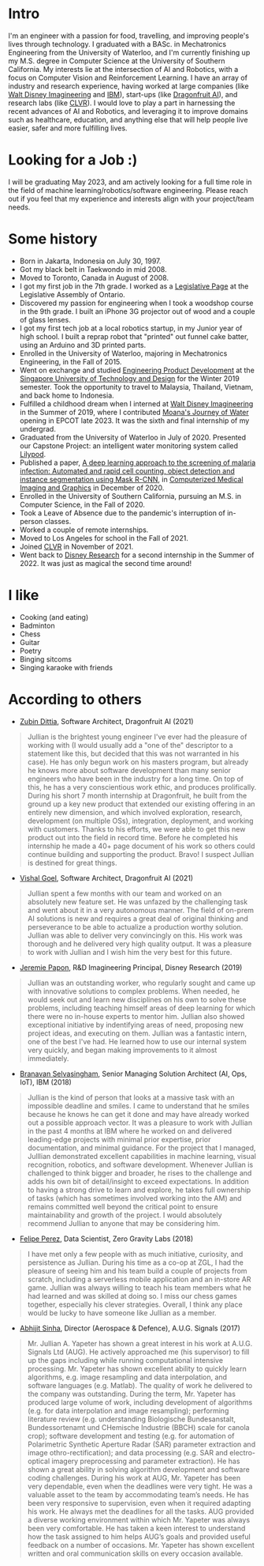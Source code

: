 
# Intro

I'm an engineer with a passion for food, travelling, and improving people's lives through technology. I graduated with a BASc. in Mechatronics Engineering from the University of Waterloo, and I'm currently finishing up my M.S. degree in Computer Science at the University of Southern California. My interests lie at the intersection of AI and Robotics, with a focus on Computer Vision and Reinforcement Learning. I have an array of industry and research experience, having worked at large companies (like [Walt Disney Imagineering](https://la.disneyresearch.com/) and [IBM](https://www.ibm.com/ca-en)), start-ups (like [Dragonfruit AI](https://www.dragonfruit.ai/)), and research labs (like [CLVR](https://clvrai.com/)). I would love to play a part in harnessing the recent advances of AI and Robotics, and leveraging it to improve domains such as healthcare, education, and anything else that will help people live easier, safer and more fulfilling lives.

# Looking for a Job :)

I will be graduating May 2023, and am actively looking for a full time role in the field of machine learning/robotics/software engineering. Please reach out if you feel that my experience and interests align with your project/team needs.

# Some history

- Born in Jakarta, Indonesia on July 30, 1997.
- Got my black belt in Taekwondo in mid 2008.
- Moved to Toronto, Canada in August of 2008.
- I got my first job in the 7th grade. I worked as a [Legislative Page](https://www.ola.org/en/visit-learn/programs/about-page-program) at the Legislative Assembly of Ontario.
- Discovered my passion for engineering when I took a woodshop course in the 9th grade. I built an iPhone 3G projector out of wood and a couple of glass lenses.
- I got my first tech job at a local robotics startup, in my Junior year of high school. I built a reprap robot that "printed" out funnel cake batter, using an Arduino and 3D printed parts.
- Enrolled in the University of Waterloo, majoring in Mechatronics Engineering, in the Fall of 2015. 
- Went on exchange and studied [Engineering Product Development](https://epd.sutd.edu.sg/) at the [Singapore University of Technology and Design](https://www.sutd.edu.sg/) for the Winter 2019 semester. Took the opportunity to travel to Malaysia, Thailand, Vietnam, and back home to Indonesia.
- Fulfilled a childhood dream when I interned at [Walt Disney Imagineering](https://sites.disney.com/waltdisneyimagineering/) in the Summer of 2019, where I contributed [Moana's Journey of Water](https://www.disneytouristblog.com/moana-journey-water-opening-info/) opening in EPCOT late 2023. It was the sixth and final internship of my undergrad.
- Graduated from the University of Waterloo in July of 2020. Presented our Capstone Project: an intelligent water monitoring system called [Lilypod](https://devpost.com/software/lilypod).
- Published a paper, [A deep learning approach to the screening of malaria infection: Automated and rapid cell counting, object detection and instance segmentation using Mask R-CNN](https://www.sciencedirect.com/science/article/abs/pii/S0895611120301403), in [Computerized Medical Imaging and Graphics](https://www.sciencedirect.com/journal/computerized-medical-imaging-and-graphics) in December of 2020.
- Enrolled in the University of Southern California, pursuing an M.S. in Computer Science, in the Fall of 2020.
- Took a Leave of Absence due to the pandemic's interruption of in-person classes.
- Worked a couple of remote internships.
- Moved to Los Angeles for school in the Fall of 2021.
- Joined [CLVR](https://clvrai.com/) in November of 2021.
- Went back to [Disney Research](https://la.disneyresearch.com/) for a second internship in the Summer of 2022. It was just as magical the second time around!

# I like

- Cooking (and eating)
- Badminton
- Chess
- Guitar
- Poetry
- Binging sitcoms
- Singing karaoke with friends

# According to others

- [Zubin Dittia](https://www.linkedin.com/in/zubindittia/), Software Architect, Dragonfruit AI (2021)
> Jullian is the brightest young engineer I've ever had the pleasure of working with (I would usually add a "one of the" descriptor to a statement like this, but decided that this was not warranted in his case). He has only begun work on his masters program, but already he knows more about software development than many senior engineers who have been in the industry for a long time. On top of this, he has a very conscientious work ethic, and produces prolifically. During his short 7 month internship at Dragonfruit, he built from the ground up a key new product that extended our existing offering in an entirely new dimension, and which involved exploration, research, development (on multiple OSs), integration, deployment, and working with customers. Thanks to his efforts, we were able to get this new product out into the field in record time. Before he completed his internship he made a 40+ page document of his work so others could continue building and supporting the product. Bravo! I suspect Jullian is destined for great things.

- [Vishal Goel](https://www.linkedin.com/in/vshlgl/), Software Architect, Dragonfruit AI (2021)
> Jullian spent a few months with our team and worked on an absolutely new feature set. He was unfazed by the challenging task and went about it in a very autonomous manner.
The field of on-prem AI solutions is new and requires a great deal of original thinking and perseverance to be able to actualize a production worthy solution. Jullian was able to deliver very convincingly on this.
His work was thorough and he delivered very high quality output. It was a pleasure to work with Jullian and I wish him the very best for this future.

- [Jeremie Papon](https://www.linkedin.com/in/jeremie-papon-112ab655/), R&D Imagineering Principal, Disney Research (2019)
> Jullian was an outstanding worker, who regularly sought and came up with innovative solutions to complex problems. When needed, he would seek out and learn new disciplines on his own to solve these problems, including teaching himself areas of deep learning for which there were no in-house experts to mentor him. Jullian also showed exceptional initiative by indentifying areas of need, proposing new project ideas, and executing on them. Jullian was a fantastic intern, one of the best I've had. He learned how to use our internal system very quickly, and began making improvements to it almost immediately.

- [Branavan Selvasingham](https://www.linkedin.com/in/branavanselvasingham/), Senior Managing Solution Architect (AI, Ops, IoT), IBM (2018)
> Jullian is the kind of person that looks at a massive task with an impossible deadline and smiles. I came to understand that he smiles because he knows he can get it done and may have already worked out a possible approach vector. It was a pleasure to work with Jullian in the past 4 months at IBM where he worked on and delivered leading-edge projects with minimal prior expertise, prior documentation, and minimal guidance. For the project that I managed, Julllian demonstrated excellent capabilities in machine learning, visual recognition, robotics, and software development. Whenever Jullian is challenged to think bigger and broader, he rises to the challenge and adds his own bit of detail/insight to exceed expectations. In addition to having a strong drive to learn and explore, he takes full ownership of tasks (which has sometimes involved working into the AM) and remains committed well beyond the critical point to ensure maintainability and growth of the project. I would absolutely recommend Jullian to anyone that may be considering him. 

- [Felipe Perez](https://www.linkedin.com/in/felipe-perez-/), Data Scientist, Zero Gravity Labs (2018)
> I have met only a few people with as much initiative, curiosity, and persistence as Jullian. During his time as a co-op at ZGL, I had the pleasure of seeing him and his team build a couple of projects from scratch, including a serverless mobile application and an in-store AR game. Jullian was always willing to teach his team members what he had learned and was skilled at doing so. I miss our chess games together, especially his clever strategies. Overall, I think any place would be lucky to have someone like Jullian as a member.

- [Abhijit Sinha](https://www.linkedin.com/in/abhijit-sinha-8365112/), Director (Aerospace & Defence), A.U.G. Signals (2017)
> Mr. Jullian A. Yapeter has shown a great interest in his work at A.U.G. Signals Ltd (AUG). He actively approached me (his supervisor) to fill up the gaps including while running computational intensive processing. Mr. Yapeter has shown excellent ability to quickly learn algorithms, e.g. image resampling and data interpolation, and software languages (e.g. Matlab). The quality of work he delivered to the company was outstanding. During the term, Mr. Yapeter has produced large volume of work, including development of algorithms (e.g. for data interpolation and image resampling); performing literature review (e.g. understanding Biologische Bundesanstalt, Bundessortenamt und CHemische Industrie (BBCH) scale for canola crop); software development and testing (e.g. for automation of Polarimetric Synthetic Aperture Radar (SAR) parameter extraction and image othro-rectification); and data processing (e.g. SAR and electro-optical imagery preprocessing and parameter extraction). He has shown a great ability in solving algorithm development and software coding challenges. During his work at AUG, Mr. Yapeter has been very dependable, even when the deadlines were very tight. He was a valuable asset to the team by accommodating team’s needs. He has been very responsive to supervision, even when it required adapting his work. He always met the deadlines for all the tasks. AUG provided a diverse working environment within which Mr. Yapeter was always been very comfortable. He has taken a keen interest to understand how the task assigned to him helps AUG’s goals and provided useful feedback on a number of occasions. Mr. Yapeter has shown excellent written and oral communication skills on every occasion available.